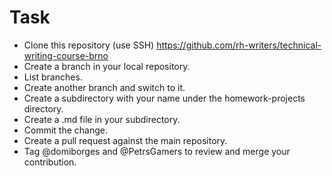 # Task
* Clone this repository (use SSH) https://github.com/rh-writers/technical-writing-course-brno 
* Create a branch in your local repository.
* List branches.
* Create another branch and switch to it. 
* Create a subdirectory with your name under the homework-projects directory.
* Create a .md file in your subdirectory.
* Commit the change.
* Create a pull request against the main repository.
* Tag @domiborges and @PetrsGamers to review and merge your contribution.
